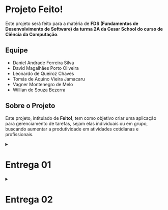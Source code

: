 # Projeto Feito!

Este projeto será feito para a matéria de **FDS (Fundamentos de Desenvolvimento de Software) da turma 2A da Cesar School do curso de Ciência da Computação**.

## Equipe
- Daniel Andrade Ferreira Silva
- David Magalhães Porto Oliveira
- Leonardo de Queiroz Chaves
- Tomás de Aquino Vieira Jamacaru
- Vagner Montenegro de Melo
- Willian de Souza Bezerra

## Sobre o Projeto
Este projeto, intitulado de **Feito!**, tem como objetivo criar uma aplicação para gerenciamento de tarefas, sejam elas individuais ou em grupo, buscando aumentar a produtividade em atividades cotidianas e profissionais.



<details><summary><h1><b>Entrega 01</b></h1></summary>

## historias no docs
https://docs.google.com/document/d/1VuMGLYWZ6n-Ukg5oMf2sK77N9eiq_S7NzGKHBzIdv9g/edit?tab=t.0

## screencast no youtube
https://www.youtube.com/watch?v=vz-zFIEjX3Q



## Link do jira
https://trabalhofds.atlassian.net/
## quadro do Jira
![image](https://github.com/user-attachments/assets/d00addd3-9d16-40f7-9883-8b8c227da14f)
![image](https://github.com/user-attachments/assets/b2e7105b-4646-4e8f-b43e-1962397642f5)




 
## Link do Figma
https://www.figma.com/design/2qqjd2by9hBYF834AlShsX/Projeto-2?t=oZ8SWjYzrl9XIubM-0

## Sketches das historias no Figma <br>

![image](https://github.com/user-attachments/assets/fd5288e4-3fad-49e1-bb60-e28d83c89718)

![image](https://github.com/user-attachments/assets/108800ba-36df-47ad-900d-f6cdea67bf46)

![image](https://github.com/user-attachments/assets/fd683720-9019-405e-8bf1-76117c70641e)

![image](https://github.com/user-attachments/assets/55cc920c-a70d-45fa-adb3-a252567844c0)

história 4: Como usuários membros de um grupo quero acompanhar o andamento do projeto com um histórico de entregas
![image](https://github.com/user-attachments/assets/8ababb7f-42aa-4d6c-82a6-05504244f9e6)
</details>

<details><summary><h1><b>Entrega 02</b></h1></summary>

## Acesso ao site

entre no site, faca o cadastro com um email que ainda não foi utilizado, faça o login e utilize o site.

## Link do Jira
https://trabalhofds.atlassian.net/ 

## Sprint no jira

![image](https://github.com/user-attachments/assets/9a2e4f2c-bbdb-43c8-b230-4634b05de22a)

## backlog do Jira 
![image](https://github.com/user-attachments/assets/e2bf5dc0-c13c-4b43-ae55-594b14c9829f)


## Issue/bug tracker

![image](https://github.com/user-attachments/assets/357f8318-482e-46f6-8fe0-1967838f991b)
![image](https://github.com/user-attachments/assets/c746decc-3c5f-4f62-b334-91a022fd6b73)
![image](https://github.com/user-attachments/assets/1a3ceb79-f536-4adb-9674-abf717b4651f)
![image](https://github.com/user-attachments/assets/72a84966-4415-44ca-8e7f-521b2455fc3f)
![image](https://github.com/user-attachments/assets/a7111b90-c9f5-493b-915f-85a325f4e32b)
![image](https://github.com/user-attachments/assets/5f21bff2-f278-4067-97b2-beaca8640b49)
![image](https://github.com/user-attachments/assets/0f7f9197-a894-4693-afc4-a9d6d858339d)
![image](https://github.com/user-attachments/assets/15a2a132-ed4c-410d-9c6b-673a3c1ad814)
![image](https://github.com/user-attachments/assets/be956d60-432a-4a3d-ae11-5249ea120852)
![image](https://github.com/user-attachments/assets/8f5ec332-cf24-4357-95f7-77203a18d409)
![image](https://github.com/user-attachments/assets/2a421810-76b8-4e4f-a053-26e9c86ba03d)

## Relato da programação em par

Progamação em par foi usado em praticamente todo o projeto. Estabelecemos inicialmente 3 duplas, 1 para implementar cada historia. Definimos depois que seria melhor deixar 2 duplas na criação das views e dos módulos enquanto outra ficaria responsável na criação dos templates. O processo foi muito enriquecedor para todos os envolvidos, as divisão dos grupos que fariam views e models e outro que fariam os templates não fez com que a troca de conhecimento entre os participantes tivesse de ser mais frequente, tornando o processo mais colaborativo e eficente. A programação em par ocorreu tanto presencialmente em alguns momentos como online também, com a utlização do discord e do whattsapp. Por mais que tivesse essas delimitações entre grupos de trabalho, houve também a mescla dos integrantes em determinados momentos do projeto




</details>
